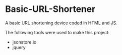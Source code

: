 # Basic-URL-Shortener
A basic URL shortening device coded in HTML and JS. 

The following tools were used to make this project:
- jsonstore.io
- jquery
